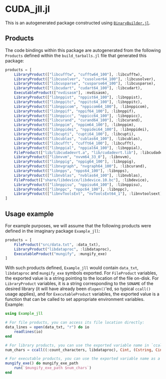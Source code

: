 # CUDA_jll.jl

This is an autogenerated package constructed using [`BinaryBuilder.jl`](https://github.com/JuliaPackaging/BinaryBuilder.jl).

## Products

The code bindings within this package are autogenerated from the following `Products` defined within the `build_tarballs.jl` file that generated this package:

```julia
products = [
    LibraryProduct(["libcufftw", "cufftw64_100"], :libcufftw),
    LibraryProduct(["libcusolver", "cusolver64_100"], :libcusolver),
    LibraryProduct(["libcusparse", "cusparse64_100"], :libcusparse),
    LibraryProduct(["libcudart", "cudart64_100"], :libcudart),
    ExecutableProduct(["nvdisasm"], :nvdisasm),
    LibraryProduct(["libnppist", "nppist64_100"], :libnppist),
    LibraryProduct(["libnppitc", "nppitc64_100"], :libnppitc),
    LibraryProduct(["libnppicom", "nppicom64_100"], :libnppicom),
    LibraryProduct(["libnppif", "nppif64_100"], :libnppif),
    LibraryProduct(["libnppicc", "nppicc64_100"], :libnppicc),
    LibraryProduct(["libcurand", "curand64_100"], :libcurand),
    LibraryProduct(["libnppim", "nppim64_100"], :libnppim),
    LibraryProduct(["libnppidei", "nppidei64_100"], :libnppidei),
    LibraryProduct(["libcupti", "cupti64_100"], :libcupti),
    LibraryProduct(["libcublas", "cublas64_100"], :libcublas),
    LibraryProduct(["libcufft", "cufft64_100"], :libcufft),
    LibraryProduct(["libnppial", "nppial64_100"], :libnppial),
    FileProduct(["lib/libcudadevrt.a", "lib/cudadevrt.lib"], :libcudadevrt),
    LibraryProduct(["libnvvm", "nvvm64_33_0"], :libnvvm),
    LibraryProduct(["libnppig", "nppig64_100"], :libnppig),
    LibraryProduct(["libnvgraph", "nvgraph64_100"], :libcurand),
    LibraryProduct(["libnpps", "npps64_100"], :libnpps),
    LibraryProduct(["libnvblas", "nvblas64_100"], :libnvblas),
    FileProduct(["share/libdevice/libdevice.10.bc"], :libdevice),
    LibraryProduct(["libnppisu", "nppisu64_100"], :libnppisu),
    LibraryProduct(["libnppc", "nppc64_100"], :libnppc),
    LibraryProduct(["libnvToolsExt", "nvToolsExt64_1"], :libnvtoolsext)
]
```

## Usage example

For example purposes, we will assume that the following products were defined in the imaginary package `Example_jll`:

```julia
products = [
    FileProduct("src/data.txt", :data_txt),
    LibraryProduct("libdataproc", :libdataproc),
    ExecutableProduct("mungify", :mungify_exe)
]
```

With such products defined, `Example_jll` would contain `data_txt`, `libdataproc` and `mungify_exe` symbols exported. For `FileProduct` variables, the exported value is a string pointing to the location of the file on-disk.  For `LibraryProduct` variables, it is a string corresponding to the `SONAME` of the desired library (it will have already been `dlopen()`'ed, so typical `ccall()` usage applies), and for `ExecutableProduct` variables, the exported value is a function that can be called to set appropriate environment variables.  Example:

```julia
using Example_jll

# For file products, you can access its file location directly:
data_lines = open(data_txt, "r") do io
    readlines(io)
end

# For library products, you can use the exported variable name in `ccall()` invocations directly
num_chars = ccall((:count_characters, libdataproc), Cint, (Cstring, Cint), data_lines[1], length(data_lines[1]))

# For executable products, you can use the exported variable name as a function that you can call
mungify_exe() do mungify_exe_path
    run(`$mungify_exe_path $num_chars`)
end
```

